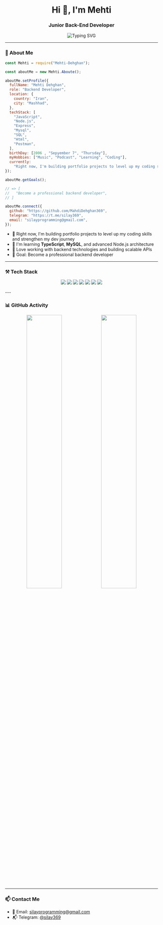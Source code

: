 <h1 align="center">Hi 👋, I'm Mehti</h1>
<h3 align="center">Junior Back-End Developer</h3>

<p align="center">
  <img src="https://readme-typing-svg.herokuapp.com?font=Fira+Code&pause=1000&color=00FF00&center=true&vCenter=true&width=435&lines=Backend+Developer;Node.js+%7C+Express+%7C+MongoDB;Learning+TypeScript+%7C+MySQL;Building+Cool+Projects" alt="Typing SVG" />
</p>

---

### 🧠 About Me
```js
const Mehti = require("Mehti-Dehghan");

const aboutMe = new Mehti.Aboute();

aboutMe.setProfile({
  fullName: "Mehti Dehghan",
  role: "Backend Developer",
  location: {
    country: "Iran",
    city: "Mashhad",
  },
  techStack: [
    "JavaScript",
    "Node.js",
    "Express",
    "Mysql",
    "SQL",
    "Html",
    "Postman",
  ],
  birthDay: [2006 , "Sepyember 7", "Thursday"],
  myHobbies: ["Music", "Podcast", "Learning", "Coding"],
  currently:
    "Right now, I'm building portfolio projects to level up my coding skills and strengthen my dev journey 🚀",
});

aboutMe.getGoals();

// => [
//   "Become a professional backend developer",
// ]

aboutMe.connect({
  github: "https://github.com/MahdiDehghan369",
  telegram: "https://t.me/silay369",
  email: "silayprogramming@gmail.com",
});

```

- 🔭 Right now, I'm building portfolio projects to level up my coding skills and strengthen my dev journey 
- 🌱 I'm learning **TypeScript**, **MySQL**, and advanced Node.js architecture  
- 🧰 Love working with backend technologies and building scalable APIs  
- 🎯 Goal: Become a professional backend developer

---

### ⚒️ Tech Stack

<p align="center">
  <img src="https://img.shields.io/badge/JavaScript-F7DF1E?style=for-the-badge&logo=javascript&logoColor=black" />
<!--   <img src="https://img.shields.io/badge/TypeScript-3178C6?style=for-the-badge&logo=typescript&logoColor=white" /> -->
  <img src="https://img.shields.io/badge/Node.js-339933?style=for-the-badge&logo=node.js&logoColor=white" />
  <img src="https://img.shields.io/badge/Express.js-000000?style=for-the-badge&logo=express&logoColor=white" />
  <img src="https://img.shields.io/badge/MongoDB-4EA94B?style=for-the-badge&logo=mongodb&logoColor=white" />
  <img src="https://img.shields.io/badge/MySQL-00758F?style=for-the-badge&logo=mysql&logoColor=white" />
  <img src="https://img.shields.io/badge/HTML5-E34F26?style=for-the-badge&logo=html5&logoColor=white" />
<!--   <img src="https://img.shields.io/badge/CSS3-1572B6?style=for-the-badge&logo=css3&logoColor=white" /> -->
  <img src="https://img.shields.io/badge/Postman-FF6C37?style=for-the-badge&logo=postman&logoColor=white" />
<!--   <img src="https://img.shields.io/badge/Git-F05032?style=for-the-badge&logo=git&logoColor=white" /> -->
<!--   <img src="https://img.shields.io/badge/VS%20Code-007ACC?style=for-the-badge&logo=visual-studio-code&logoColor=white" /> -->
</p>
---

### 📊 GitHub Activity

<p align="center">
  <img src="https://github-readme-stats.vercel.app/api?username=MahdiDehghan369&show_icons=true&theme=chartreuse-dark&hide_border=true" width="48%" />
  <img src="https://github-readme-stats.vercel.app/api/top-langs/?username=MahdiDehghan369&layout=compact&theme=chartreuse-dark&hide_border=true" width="48%" />
</p>

---

### 📫 Contact Me

- 📧 Email: silayprogramming@gmail.com 
- 📬 Telegram: [@silay369](https://t.me/silay369)


